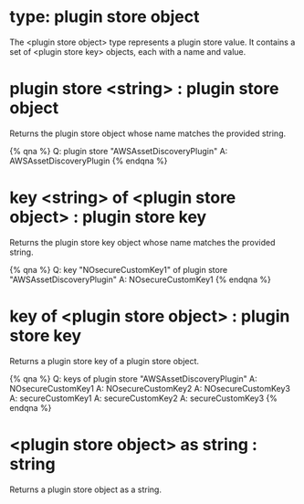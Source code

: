 # type: plugin store object

The &lt;plugin store object&gt; type represents a plugin store value. It contains a set of &lt;plugin store key&gt; objects, each with a name and value.

# plugin store &lt;string&gt; : plugin store object

Returns the plugin store object whose name matches the provided string.

{% qna %}
Q: plugin store "AWSAssetDiscoveryPlugin"
A: AWSAssetDiscoveryPlugin
{% endqna %}

# key &lt;string&gt; of &lt;plugin store object&gt; : plugin store key

Returns the plugin store key object whose name matches the provided string.

{% qna %}
Q: key "NOsecureCustomKey1" of plugin store "AWSAssetDiscoveryPlugin"
A: NOsecureCustomKey1
{% endqna %}

# key of &lt;plugin store object&gt; : plugin store key

Returns a plugin store key of a plugin store object.

{% qna %}
Q: keys of plugin store "AWSAssetDiscoveryPlugin"
A: NOsecureCustomKey1
A: NOsecureCustomKey2
A: NOsecureCustomKey3
A: secureCustomKey1
A: secureCustomKey2
A: secureCustomKey3
{% endqna %}

# &lt;plugin store object&gt; as string : string

Returns a plugin store object as a string.
